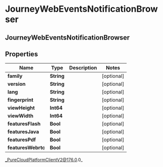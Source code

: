 # JourneyWebEventsNotificationBrowser

## JourneyWebEventsNotificationBrowser

## Properties

|Name | Type | Description | Notes|
|------------ | ------------- | ------------- | -------------|
| **family** | **String** |  | [optional] |
| **version** | **String** |  | [optional] |
| **lang** | **String** |  | [optional] |
| **fingerprint** | **String** |  | [optional] |
| **viewHeight** | **Int64** |  | [optional] |
| **viewWidth** | **Int64** |  | [optional] |
| **featuresFlash** | **Bool** |  | [optional] |
| **featuresJava** | **Bool** |  | [optional] |
| **featuresPdf** | **Bool** |  | [optional] |
| **featuresWebrtc** | **Bool** |  | [optional] |



_PureCloudPlatformClientV2@176.0.0_
